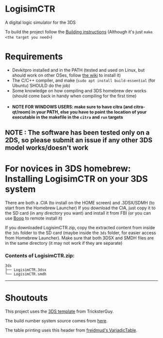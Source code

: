 # LogisimCTR
A digital logic simulator for the 3DS

To build the project follow the [Building instructions](Building.md) (Although it's just `make <the target you need>`)

# Requirements
- Devkitpro installed and in the PATH (tested and used on Linux, but should work on other OSes, follow [the wiki](https://devkitpro.org/wiki/Getting_Started) to install it)
- The C/C++ compiler, and make (`sudo apt install build-essential` (for Ubuntu) SHOULD do the job)
- Some knowledge on how compiling and 3DS homebrew dev works (should come back in handy when compiling for the first time)
- #### NOTE FOR WINDOWS USERS: make sure to have citra (and citra-qt/room) in your PATH, else you have to point the location of your executable in the makefile in the `citra` and `run` targets

## NOTE : The software has been tested only on a 2DS, so please submit an issue if any other 3DS model works/doesn't work

# For novices in 3DS homebrew: Installing LogisimCTR on your 3DS system

There are both a .CIA (to install on the HOME screen) and .3DSX/SDMH (to start from the Homebrew Launcher)
If you download the CIA, just copy it to the SD card (in any directory you want) and install it from FBI (or you can use [Boop](https://github.com/miltoncandelero/Boop) to remote install it)

If you downloaded LogisimCTR.zip, copy the extracted content from inside the `3ds` folder to the SD card (maybe inside the `3ds` folder, for easier access from Homebrew Launcher). Make sure that both 3DSX and SMDH files are in the same directory (it may not work if they are separate)

### Contents of LogisimCTR.zip:
```
3ds
├── LogisimCTR.3dsx
└── LogisimCTR.smdh
```

__________________________________________________________________________________________________________

# Shoutouts

This project uses the [3DS template](https://github.com/TricksterGuy/3ds-template) from TricksterGuy.

The build number system source comes from [here](https://buildnumber.sourceforge.net/).

The table printing uses this header from [freidmud's VariadicTable](https://github.com/friedmud/variadic_table).
